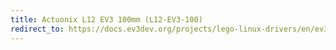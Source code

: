 ```yaml
---
title: Actuonix L12 EV3 100mm (L12-EV3-100)
redirect_to: https://docs.ev3dev.org/projects/lego-linux-drivers/en/ev3dev-jessie/motor_data.html#act-l12-ev3-100
---
```

